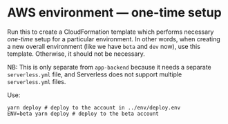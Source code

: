 # AWS environment — one-time setup

Run this to create a CloudFormation template which performs necessary _one-time_ setup for a particular environment. In other words, when creating a new overall environment (like we have `beta` and `dev` now), use this template. Otherwise, it should not be necessary.

NB: This is only separate from `app-backend` because it needs a separate `serverless.yml` file, and Serverless does not support multiple `serverless.yml` files.

Use:
```
yarn deploy # deploy to the account in ../env/deploy.env
ENV=beta yarn deploy # deploy to the beta account
```
